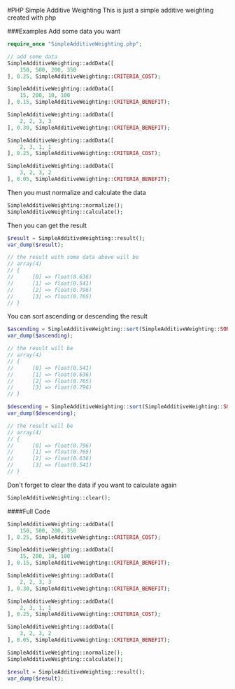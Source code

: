#PHP Simple Additive Weighting
This is just a simple additive weighting created with php

###Examples
Add some data you want
```php
require_once "SimpleAdditiveWeighting.php";

// add some data
SimpleAdditiveWeighting::addData([
    150, 500, 200, 350
], 0.25, SimpleAdditiveWeighting::CRITERIA_COST);

SimpleAdditiveWeighting::addData([
    15, 200, 10, 100
], 0.15, SimpleAdditiveWeighting::CRITERIA_BENEFIT);

SimpleAdditiveWeighting::addData([
    2, 2, 3, 3
], 0.30, SimpleAdditiveWeighting::CRITERIA_BENEFIT);

SimpleAdditiveWeighting::addData([
    2, 3, 1, 1
], 0.25, SimpleAdditiveWeighting::CRITERIA_COST);

SimpleAdditiveWeighting::addData([
    3, 2, 3, 2
], 0.05, SimpleAdditiveWeighting::CRITERIA_BENEFIT);
```

Then you must normalize and calculate the data
```php
SimpleAdditiveWeighting::normalize();
SimpleAdditiveWeighting::calculate();
```

Then you can get the result
```php
$result = SimpleAdditiveWeighting::result();
var_dump($result);

// the result with some data above will be
// array(4) 
// { 
//      [0] => float(0.636) 
//      [1] => float(0.541) 
//      [2] => float(0.796) 
//      [3] => float(0.765) 
// }
```

You can sort ascending or descending the result
```php
$ascending = SimpleAdditiveWeighting::sort(SimpleAdditiveWeighting::SORT_ASC);
var_dump($ascending);

// the result will be
// array(4) 
// { 
//      [0] => float(0.541) 
//      [1] => float(0.636) 
//      [2] => float(0.765) 
//      [3] => float(0.796) 
// }

$descending = SimpleAdditiveWeighting::sort(SimpleAdditiveWeighting::SORT_DESC);
var_dump($descending);

// the result will be 
// array(4) 
// { 
//      [0] => float(0.796) 
//      [1] => float(0.765) 
//      [2] => float(0.636) 
//      [3] => float(0.541) 
// }
```


Don't forget to clear the data if you want to calculate again
```php
SimpleAdditiveWeighting::clear();
```

####Full Code
```php
SimpleAdditiveWeighting::addData([
    150, 500, 200, 350
], 0.25, SimpleAdditiveWeighting::CRITERIA_COST);

SimpleAdditiveWeighting::addData([
    15, 200, 10, 100
], 0.15, SimpleAdditiveWeighting::CRITERIA_BENEFIT);

SimpleAdditiveWeighting::addData([
    2, 2, 3, 3
], 0.30, SimpleAdditiveWeighting::CRITERIA_BENEFIT);

SimpleAdditiveWeighting::addData([
    2, 3, 1, 1
], 0.25, SimpleAdditiveWeighting::CRITERIA_COST);

SimpleAdditiveWeighting::addData([
    3, 2, 3, 2
], 0.05, SimpleAdditiveWeighting::CRITERIA_BENEFIT);

SimpleAdditiveWeighting::normalize();
SimpleAdditiveWeighting::calculate();

$result = SimpleAdditiveWeighting::result();
var_dump($result);
```